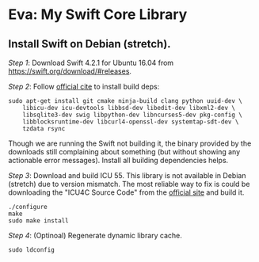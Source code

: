 # Eva: My Swift Core Library

## Install Swift on Debian (stretch).

_Step 1_: Download Swift 4.2.1 for Ubuntu 16.04 from https://swift.org/download/#releases.

_Step 2_: Follow [official cite](https://github.com/apple/swift/) to install build deps:

    sudo apt-get install git cmake ninja-build clang python uuid-dev \
        libicu-dev icu-devtools libbsd-dev libedit-dev libxml2-dev \
        libsqlite3-dev swig libpython-dev libncurses5-dev pkg-config \
        libblocksruntime-dev libcurl4-openssl-dev systemtap-sdt-dev \
        tzdata rsync

Though we are running the Swift not building it, the binary provided by the
downloads still complaining about something (but without showing any actionable
error messages). Install all building dependencies helps.

_Step 3_: Download and build ICU 55. This library is not available in Debian
(stretch) due to version mismatch. The most reliable way to fix is could be
downloading the "ICU4C Source Code" from the [official
site](http://site.icu-project.org/download/55) and build it.

    ./configure
    make
    sudo make install

_Step 4_: (Optinoal) Regenerate dynamic library cache.

    sudo ldconfig

